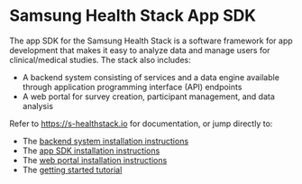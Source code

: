 # Samsung Health Stack App SDK

The app SDK for the Samsung Health Stack is a software framework for app development that makes it easy to analyze data and manage users for clinical/medical studies. The stack also includes:

-   A backend system consisting of services and a data engine available through application programming interface (API) endpoints
-   A web portal for survey creation, participant management, and data analysis

Refer to <a href="https://s-healthstack.io" target="_blank">https://s-healthstack.io</a> for documentation, or jump directly to:
- The <a href="https://s-healthstack.io/installing-the-backend.html" target="_blank">backend system installation instructions</a>
- The <a href="https://s-healthstack.io/installing-the-sdk.html" target="_blank">app SDK installation instructions</a>
- The <a href="https://s-healthstack.io/installing-the-portal.html" target="_blank">web portal installation instructions</a>
- The <a href="https://s-healthstack.io/tutorial.html" target="_blank">getting started tutorial</a>
